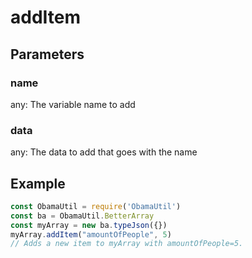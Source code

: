 # addItem
## Parameters
### name
any: The variable name to add
### data
any: The data to add that goes with the name
## Example
```javascript
const ObamaUtil = require('ObamaUtil')
const ba = ObamaUtil.BetterArray
const myArray = new ba.typeJson({})
myArray.addItem("amountOfPeople", 5)
// Adds a new item to myArray with amountOfPeople=5.
```